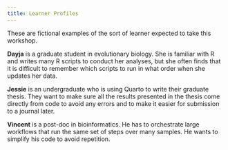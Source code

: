 ```yaml
---
title: Learner Profiles
---
```


These are fictional examples of the sort of learner expected to take this workshop.

**Dayja** is a graduate student in evolutionary biology.
She is familiar with R and writes many R scripts to conduct her analyses, but she often finds that it is difficult to remember which scripts to run in what order when she updates her data.

**Jessie** is an undergraduate who is using Quarto to write their graduate thesis.
They want to make sure all the results presented in the thesis come directly from code to avoid any errors and to make it easier for submission to a journal later.

**Vincent** is a post-doc in bioinformatics.
He has to orchestrate large workflows that run the same set of steps over many samples.
He wants to simplify his code to avoid repetition.
